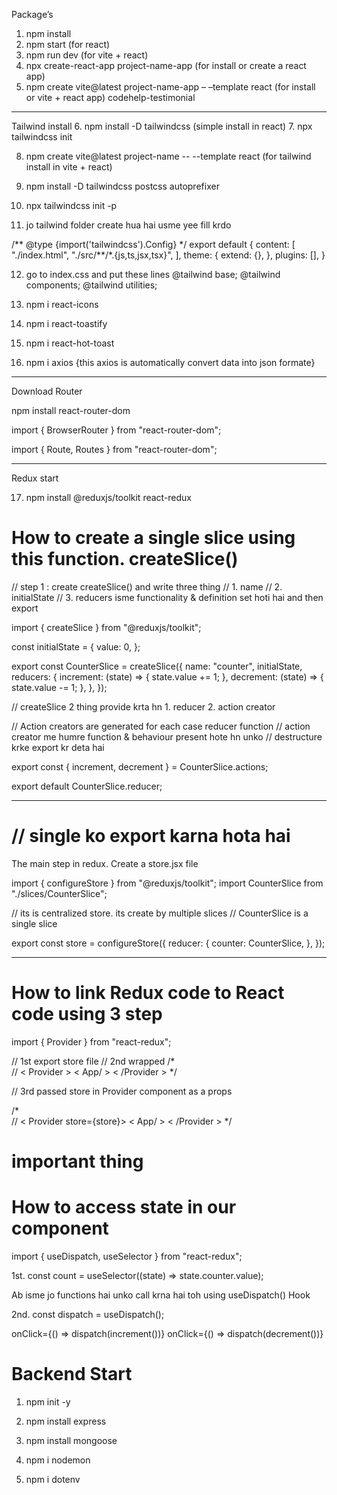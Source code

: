 Package’s

1. npm install
2. npm start (for react)
3. npm run dev (for vite + react)
4. npx create-react-app project-name-app (for install or create a react app)
5. npm create vite@latest project-name-app – –template react (for install or vite + react app)
   codehelp-testimonial

---

Tailwind install 6. npm install -D tailwindcss (simple install in react) 7. npx tailwindcss init

8. npm create vite@latest project-name -- --template react (for tailwind install in vite + react)
9. npm install -D tailwindcss postcss autoprefixer
10. npx tailwindcss init -p

11. jo tailwind folder create hua hai usme yee fill krdo

/** @type {import('tailwindcss').Config} \*/
export default {
content: [
"./index.html",
"./src/**/\*.{js,ts,jsx,tsx}",
],
theme: {
extend: {},
},
plugins: [],
}

12. go to index.css and put these lines
    @tailwind base;
    @tailwind components;
    @tailwind utilities;

13. npm i react-icons

14. npm i react-toastify
15. npm i react-hot-toast

16. npm i axios {this axios is automatically convert data into json formate}

---

Download Router

npm install react-router-dom

import { BrowserRouter } from "react-router-dom";

<BrowserRouter> <App/> </BrowserRouter>

import { Route, Routes } from "react-router-dom";
<Routes>
<Route path="" element={component}/>
</Routes>

---

Redux start

17. npm install @reduxjs/toolkit react-redux

# How to create a single slice using this function. createSlice()

// step 1 : create createSlice() and write three thing
// 1. name
// 2. initialState
// 3. reducers isme functionality & definition set hoti hai and then export

import { createSlice } from "@reduxjs/toolkit";

const initialState = {
value: 0,
};

export const CounterSlice = createSlice({
name: "counter",
initialState,
reducers: {
increment: (state) => {
state.value += 1;
},
decrement: (state) => {
state.value -= 1;
},
},
});

// createSlice 2 thing provide krta hn 1. reducer 2. action creator

// Action creators are generated for each case reducer function
// action creator me humre function & behaviour present hote hn unko
// destructure krke export kr deta hai

export const { increment, decrement } = CounterSlice.actions;

export default CounterSlice.reducer;

---

# // single ko export karna hota hai

The main step in redux. Create a store.jsx file

import { configureStore } from "@reduxjs/toolkit";
import CounterSlice from "./slices/CounterSlice";

// its is centralized store. its create by multiple slices
// CounterSlice is a single slice

export const store = configureStore({
reducer: {
counter: CounterSlice,
},
});

---

# How to link Redux code to React code using 3 step

import { Provider } from "react-redux";

// 1st export store file
// 2nd wrapped
/*  
// < Provider >
    < App/ >
< /Provider >
*/

// 3rd passed store in Provider component as a props

/*  
// < Provider  store={store}>
    < App/ >
< /Provider >
*/

# important thing

# How to access state in our component

import { useDispatch, useSelector } from "react-redux";

1st. const count = useSelector((state) => state.counter.value);

Ab isme jo functions hai unko call krna hai toh using useDispatch() Hook

2nd. const dispatch = useDispatch();

onClick={() => dispatch(increment())}
onClick={() => dispatch(decrement())}

# Backend Start

1. npm init -y
2. npm install express
3. npm install mongoose

4. npm i nodemon
5. npm i dotenv




